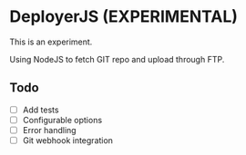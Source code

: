 # DeployerJS (EXPERIMENTAL)

This is an experiment.

Using NodeJS to fetch GIT repo and upload through FTP.

## Todo

- [ ] Add tests
- [ ] Configurable options
- [ ] Error handling
- [ ] Git webhook integration